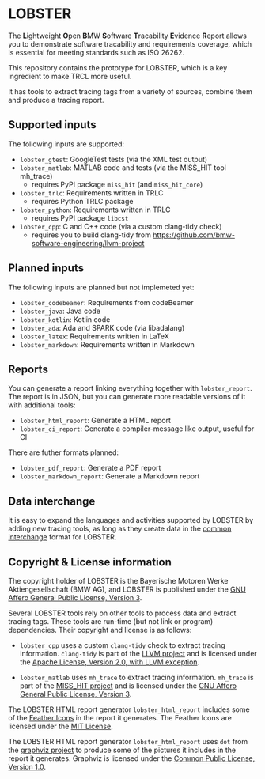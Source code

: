# LOBSTER

The **L**ightweight **O**pen **B**MW **S**oftware **T**racability
**E**vidence **R**eport allows you to demonstrate software tracability
and requirements coverage, which is essential for meeting standards
such as ISO 26262.

This repository contains the prototype for LOBSTER, which is a key
ingredient to make TRCL more useful.

It has tools to extract tracing tags from a variety of sources,
combine them and produce a tracing report.

## Supported inputs

The following inputs are supported:

* `lobster_gtest`: GoogleTest tests (via the XML test output)
* `lobster_matlab`: MATLAB code and tests (via the MISS_HIT tool mh_trace)
  * requires PyPI package `miss_hit` (and `miss_hit_core`)
* `lobster_trlc`: Requirements written in TRLC
  * requires Python TRLC package
* `lobster_python`: Requirements written in TRLC
  * requires PyPI package `libcst`
* `lobster_cpp`: C and C++ code (via a custom clang-tidy check)
  * requires you to build clang-tidy from https://github.com/bmw-software-engineering/llvm-project

## Planned inputs

The following inputs are planned but not implemeted yet:

* `lobster_codebeamer`: Requirements from codeBeamer
* `lobster_java`: Java code
* `lobster_kotlin`: Kotlin code
* `lobster_ada`: Ada and SPARK code (via libadalang)
* `lobster_latex`: Requirements written in LaTeX
* `lobster_markdown`: Requirements written in Markdown

## Reports

You can generate a report linking everything together with `lobster_report`.
The report is in JSON, but you can generate more readable versions of it
with additional tools:

* `lobster_html_report`: Generate a HTML report
* `lobster_ci_report`: Generate a compiler-message like output, useful for CI

There are futher formats planned:

* `lobster_pdf_report`: Generate a PDF report
* `lobster_markdown_report`: Generate a Markdown report

## Data interchange

It is easy to expand the languages and activities supported by LOBSTER
by adding new tracing tools, as long as they create data in the
[common interchange](docs/schemas.md) format for LOBSTER.

## Copyright & License information

The copyright holder of LOBSTER is the Bayerische Motoren Werke
Aktiengesellschaft (BMW AG), and LOBSTER is published under the [GNU
Affero General Public License, Version 3](LICENSE.md).

Several LOBSTER tools rely on other tools to process data and extract
tracing tags. These tools are run-time (but not link or program)
dependencies. Their copyright and license is as follows:

* `lobster_cpp` uses a custom `clang-tidy` check to extract tracing
  information. `clang-tidy` is part of the [LLVM
  project](https://llvm.org) and is licensed under the [Apache
  License, Version 2.0, with LLVM
  exception](https://llvm.org/LICENSE.txt).

* `lobster_matlab` uses `mh_trace` to extract tracing
  information. `mh_trace` is part of the [MISS_HIT
  project](https://misshit.org) and is licensed under the [GNU Affero
  General Public License, Version 3](https://misshit.org/license.html).

The LOBSTER HTML report generator `lobster_html_report` includes some
of the [Feather Icons](https://feathericons.com) in the report it
generates. The Feather Icons are licensed under the [MIT
License](https://github.com/feathericons/feather/blob/master/LICENSE).

The LOBSTER HTML report generator `lobster_html_report` uses `dot`
from the [graphviz project](https://graphviz.org/) to produce some of
the pictures it includes in the report it generates. Graphviz is
licensed under the [Common Public License, Version
1.0](https://graphviz.org/license).
